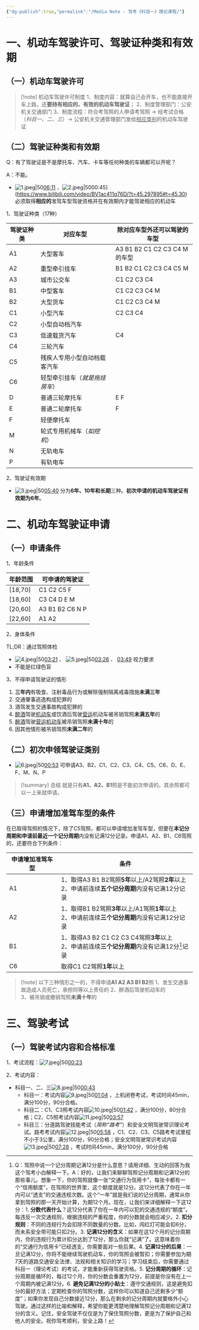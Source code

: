 ```yaml
---
{"dg-publish":true,"permalink":"/Media Note - 驾考《科目一》理论课程/"}
---
```



# 一、机动车驾驶许可、驾驶证种类和有效期

## （一）机动车驾驶许可

>[!note] 机动车驾驶许可制度
> 1、制度内容：就算自己会开车，也不能直接开车上路，还**要持有相应的、有效的机动车驾驶证**；
> 2、制度管理部门：公安机关交通部门
> 3、制度流程：符合考驾照的人申请考驾照 -> 经考试合格（*科目一、二、三*）-> 公安机关交通管理部门发给<u>相应类别</u>的机动车驾驶证

## （二）驾驶证种类和有效期

Q：有了驾驶证是不是摩托车、汽车、卡车等任何种类的车辆都可以开呢？

A：不能。
- ![1.jpeg|50](https://lsky.jzyon.top/uplods/1.jpeg)[06:11](https://www.bilibili.com/video/BV1ac411q76D/?t=371.852968#t=06:11.85) 、![2.jpeg|50](https://lsky.jzyon.top/uplods/2.jpeg)00:45](https://www.bilibili.com/video/BV1ac411q76D/?t=45.297895#t=45.30) 必须取得**相应的**准驾车型驾驶资格并在有效期内才能驾驶相应的机动车

1、驾驶证种类（17种）

| 驾驶证种类 | 对应车型             | 除对应车型外还可以驾驶的车型            |
| ----- | ---------------- | ------------------------- |
| A1    | 大型客车             | A3 B1 B2 C1 C2 C3 C4 M的车型 |
| A2    | 重型牵引挂车           | B1 B2 C1 C2 C3 C4 C5 M    |
| A3    | 城市公交车            | C1 C2 C3 C4               |
| B1    | 中型客车             | C1 C2 C3 C4 M             |
| B2    | 大型货车             | C1 C2 C3 C4 M             |
| C1    | 小型汽车             | C2 C3 C4                  |
| C2    | 小型自动档汽车          |                           |
| C3    | 低速载货汽车           | C4                        |
| C4    | 三轮汽车             |                           |
| C5    | 残疾人专用小型自动档载客汽车   |                           |
| C6    | 轻型牵引挂车（*就是拖挂房车*） |                           |
| D     | 普通三轮摩托车          | E F                       |
| E     | 普通二轮摩托车          | F                         |
| F     | 轻便摩托车            |                           |
| M     | 轮式专用机械车（*如挖机*）   |                           |
| N     | 无轨电车             |                           |
| P     | 有轨电车             |                           |

2、驾驶证有效期

- ![3.jpeg|50](https://lsky.jzyon.top/uplods/3.jpeg)[05:40](https://www.bilibili.com/video/BV1ac411q76D/?t=340.475985#t=05:40.48) 分为**6年、10年和长期**三种。**初次申请的机动车驾驶证有效期为6年**。

# 二、机动车驾驶证申请

## （一）申请条件

1、年龄条件 

| 年龄范围    | 可申请的驾驶证         |
| ------- | --------------- |
| [18,70] | C1 C2 C5 F      |
| [18,60] | C3 C4 D E M     |
| [20,60] | A3 B1 B2 C6 N P |
| [22,60] | A1 A2           |

2、身体条件

TL;DR：通过驾照体检

- ![4.jpeg|50](https://lsky.jzyon.top/uplods/4.jpeg)[03:21](https://www.bilibili.com/video/BV1ac411q76D/?t=201.245825#t=03:21.25) 、 ![5.jpeg|50](https://lsky.jzyon.top/uplods/5.jpeg)[03:26](https://www.bilibili.com/video/BV1ac411q76D/?t=206.26156#t=03:26.26) 、 [03:49](https://www.bilibili.com/video/BV1ac411q76D/?t=229.736789#t=03:49.74) 视力要求
- 不能是红绿色盲

3、不得申请驾驶证的情形

1. **三年内**有吸食、注射毒品行为或解除强制隔离戒毒措施**未满三年**
2. 交通肇事逃逸构成犯罪的
3. 酒驾发生交通事故构成犯罪的
4. <u>醉酒</u>驾驶<u>机动车</u>或饮酒后驾驶<u>营运</u>机动车被吊销驾照**未满五年**的
5. <u>醉酒</u>驾驶<u>营运机动车</u>被吊销驾照**未满十年**的
6. 因其他情形被吊销驾照**未满二年**的

## （二）初次申领驾驶证类别

- ![6.jpeg|50](https://lsky.jzyon.top/uplods/6.jpeg)[00:53](https://www.bilibili.com/video/BV1ac411q76D/?t=53.362072#t=53.36) 可申请A3、B2、C1、C2、C3、C4、C5、C6、D、E、F、M、N、P

>[!summary] 总结
>就是只有**A1、A2、B1**照是不能初次申请的。其余照都可以一上来就申请。

## （三）申请增加准驾车型的条件

在已取得驾照的情况下，除了C5驾照，都可以申请增加准驾车型，但要在**本记分周期和申请前最近一个记分周期**内没有记满12分记录。申请A1、A2、B1、C6驾照的，还要符合下列条件：

| 申请增加准驾车型 | 条件                                                                 |
| -------- | ------------------------------------------------------------------ |
| A1       | 1、取得A3 B1 B2驾照**5年**以上/A2驾照**2年**以上<br>2、申请前连续**五个记分周期**内没有记满12分记录 |
| A2       | 1、取得B1 B2驾照**3年**以上/A1驾照**1年**以上<br>2、申请前连续**三个记分周期**内没有记满12分记录    |
| B1       | 1、取得A3 B2 C1 C2 C3 C4驾照**3年**以上<br>2、申请前连续**三个记分周期**内没有记满12分[^1]记录 |
| C6       | 取得C1 C2驾照**1年**以上                                                  |

>[!note] 以下三种情形之一的，不得申请**A1 A2 A3 B1  B2**照
>1、发生交通事故造成人员死亡，承担同等以上责任的
>2、醉酒后驾驶机动车的<br>
>3、被吊销或撤销驾照**未满十年**的

# 三、驾驶考试

## （一）驾驶考试内容和合格标准

1、考试流程：![7.jpeg|50](https://lsky.jzyon.top/uplods/7.jpeg)[00:23](https://www.bilibili.com/video/BV1ac411q76D/?t=23.325208#t=23.33) 

2、考试内容：
- 科目一、二、三![8.jpeg|50](https://lsky.jzyon.top/uplods/8.jpeg)[00:43](https://www.bilibili.com/video/BV1ac411q76D/?t=43.533771#t=43.53) 
	- 科目一：考试内容![9.jpeg|50](https://lsky.jzyon.top/uplods/9.jpeg)[01:04](https://www.bilibili.com/video/BV1ac411q76D/?t=64.132263#t=01:04.13) ，上机闭卷考试，考试时间45min，满分100分，90分合格。
	- 科目二：C1、C3照考试内容![10.jpeg|50](https://lsky.jzyon.top/uplods/10.jpeg)[01:42](https://www.bilibili.com/video/BV1ac411q76D/?t=102.239181#t=01:42.24) ，满分100分，80分合格；C2、C5照考试内容![11.jpeg|50](https://lsky.jzyon.top/uplods/11.jpeg)[03:57](https://www.bilibili.com/video/BV1ac411q76D/?t=237.281991#t=03:57.28) 
	- 科目三：分道路驾驶技能考试（*简称“路考”*）和安全文明驾驶常识理论考试。路考考试内容![12.jpeg|50](https://lsky.jzyon.top/uplods/12.jpeg)[05:58](https://www.bilibili.com/video/BV1ac411q76D/?t=358.508947#t=05:58.51) ，C1、C2、C3、C5路考考试里程不小于3公里，满分100分，90分合格；安全文明驾驶常识考试内容![13.jpeg|50](https://lsky.jzyon.top/uplods/13.jpeg)[07:28](https://www.bilibili.com/video/BV1ac411q76D/?t=448.599985#t=07:28.60) ，考试时间45min，满分100分，90分合格

[^1]: Q：驾照中说一个记分周期记满12分是什么意思？请用详细、生动的回答为我这个驾考小白解释一下。A：好的，让我们来聊聊驾照记分周期和记满12分的那些事儿。想象一下，你的驾照就像一张“交通行为信用卡”，每张卡都有一个“信用额度”，在驾照的世界里，这个额度就是12分。这12分代表了你在一年内可以“透支”的交通违规次数。这个“一年”就是我们说的记分周期，通常从你拿到驾照的那一天开始计算，为期12个月。现在，让我们来详细解释一下这12分：1. **分数代表什么**？这12分代表了你在一年内可以犯的交通违规的“额度”。每违反一次交通规则，根据违规的严重程度，你的分数就会相应减少。2. **扣分规则**：不同的违规行为会扣除不同数量的分数。比如，闯红灯可能会扣6分，而未系安全带可能只扣2分。3. **记满12分的含义**：如果在这12个月的记分周期内，你的违规行为累计扣分达到了12分，那么你就“记满”了。这意味着你的“交通行为信用卡”已经透支，你需要面对一些后果。4. **记满12分的后果**：一旦记满12分，你将不能继续驾驶机动车，你的驾照会被暂扣；你需要参加为期7天的道路交通安全法律、法规和相关知识的学习；学习结束后，你需要通过科目一（理论考试）的考试，才能重新获得驾驶资格。5. **记分周期的循环**：记分周期是循环的，每过12个月，你的分数会重置为12分，前提是你没有在上一个周期内被记满12分。6. **避免记满12分的小贴士**：遵守交通规则，这是避免扣分的最好方法；定期检查你的驾照分数，这样你可以知道自己还剩多少“额度”；如果你发现自己分数接近12分，那么在剩余的记分周期内就要格外小心驾驶。通过这样的比喻和解释，希望你能更清楚地理解驾照记分周期和记满12分的含义。记住，安全驾驶不仅仅是为了保住驾照分数，更是为了保护自己和他人的安全。祝你驾考顺利，安全上路！
